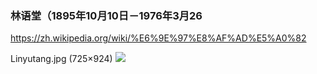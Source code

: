 ### 林语堂（1895年10月10日－1976年3月26
https://zh.wikipedia.org/wiki/%E6%9E%97%E8%AF%AD%E5%A0%82

Linyutang.jpg (725×924)
<img src="https://upload.wikimedia.org/wikipedia/commons/5/59/Linyutang.jpg">

